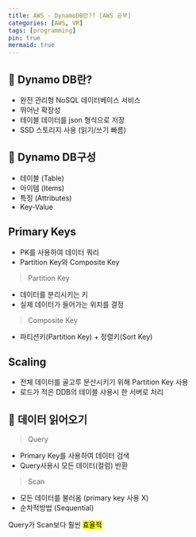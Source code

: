 ```yaml
---
title: AWS - DynamoDB란?? [AWS 공부]
categories: [AWS, VR]
tags: [programming]
pin: true
mermaid: true
---
```


## 📌 Dynamo DB란?
- 완전 관리형 NoSQL 데이터베이스 서비스
- 뛰어난 확장성
- 테이블 데이터를 json 형식으로 저장
- SSD 스토리지 사용 (읽기/쓰기 빠름)

## 📌 Dynamo DB구성
- 테이블 (Table)
- 아이템 (Items) 
- 특징 (Attributes) 
- Key-Value 

## Primary Keys 
- PK를 사용하여 데이터 쿼리
- Partition Key와 Composite Key

> Partition Key
- 데이터를 분리시키는 키
- 실제 데이터가 들어가는 위치를 결정

> Composite Key
- 파티션키(Partition Key) + 정렬키(Sort Key)


## Scaling
- 전체 데이터를 골고루 분산시키기 위해 Partition Key 사용 
- 로드가 적은 DDB의 테이블 사용시 한 서버로 처리

## 📌 데이터 읽어오기 
> Query
- Primary Key를 사용하여 데이터 검색
- Query사용시 모든 데이터(컬럼) 반환

> Scan
- 모든 데이터를 불러옴 (primary key 사용 X)
- 순차적방법 (Sequential)

Query가 Scan보다 훨씬 <mark>효율적</mark>

